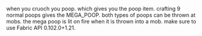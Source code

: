 when you cruoch you poop. which gives you the poop item. crafting 9 normal poops gives the MEGA_POOP. both types of poops can be thrown at mobs. the mega poop is lit on fire when it is thrown into a mob.
make sure to use Fabric API 0.102.0+1.21.
